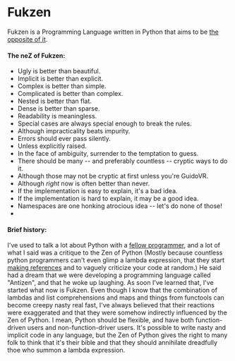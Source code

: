 # Fukzen
Fukzen is a Programming Language written in Python that aims to be [the opposite of it](https://www.python.org/dev/peps/pep-0020/). 

#### The neZ of Fukzen:

* Ugly is better than beautiful.
* Implicit is better than explicit.
* Complex is better than simple.
* Complicated is better than complex.
* Nested is better than flat.
* Dense is better than sparse.
* Readability is meaningless.
* Special cases are always special enough to break the rules.
* Although impracticality beats impurity.
* Errors should ever pass silently.
* Unless explicitly raised.
* In the face of ambiguity, surrender to the temptation to guess.
* There should be many -- and preferably countless -- cryptic ways to do it.
* Although those may not be cryptic at first unless you're GuidoVR.
* Although *right* now is often better than never.
* If the implementation is easy to explain, it's a bad idea.
* If the implementation is hard to explain, it may be a good idea.
* Namespaces are one honking atrocious idea -- let's do none of those!
* 

#### Brief history:

I've used to talk a lot about Python with a [fellow programmer](https://github.com/dhelbegor), and a lot of what I said was a critique to the Zen of Python (Mostly because countless python programmers can't even glimp a lambda expression, that they start [making references](http://en.wikipedia.org/wiki/KISS_principle) and to vaguely criticize your code at random.) He said had a dream that we were developing a programming language called "Antizen", and that he woke up laughing. As soon I've learned that, I've started what now is Fukzen. Even though I know that the combination of lambdas and list comprehensions and maps and things from functools can become creepy nasty real fast, I've always believed that their reactions were exaggerated and that they were somehow indirectly influenced by the Zen of Python. I mean, Python should be flexible, and have both function-driven users and non-function-driver users. It's possible to write nasty and implicit code in any language, but the Zen of Python gives the right to many folk to think that it's their bible and that they should annihilate dreadfully thoe who summon a lambda expression.
